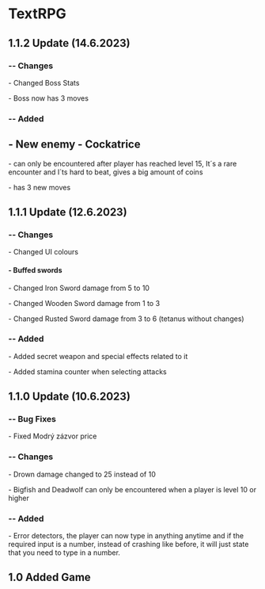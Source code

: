 # TextRPG
<h2>1.1.2 Update (14.6.2023)</h2>
<h3>-- Changes</h3>
<p>- Changed Boss Stats</p>
<p>- Boss now has 3 moves</p>
<h3>-- Added</h3>
<h2>- New enemy - Cockatrice</h2>
<p>- can only be encountered after player has reached level 15, It´s a rare encounter and I´ts hard to beat, gives a big amount of coins</p>
<p>- has 3 new moves</p>
<h2>1.1.1 Update (12.6.2023)</h2>
<h3>-- Changes</h3>
<p>- Changed UI colours</p>
<h4>- Buffed swords</h4>
<p>- Changed Iron Sword damage from 5 to 10</p>
<p>- Changed Wooden Sword damage from 1 to 3</p>
<p>- Changed Rusted Sword damage from 3 to 6 (tetanus without changes)</p>
<h3>-- Added</h3>
<p>- Added secret weapon and special effects related to it</p>
<p>- Added stamina counter when selecting attacks</p>
<h2>1.1.0 Update (10.6.2023)</h2>
<h3>-- Bug Fixes</h3>
<p>- Fixed Modrý zázvor price</p>
<h3>-- Changes</h3>
<p>- Drown damage changed to 25 instead of 10</p>
<p>- Bigfish and Deadwolf can only be encountered when a player is level 10 or higher</p>
<h3>-- Added</h3>
<p>- Error detectors, the player can now type in anything anytime and if the required input is a number, instead of crashing like before, it will just state that you need to type in a number.</p>
<h2>1.0 Added Game</h2>
